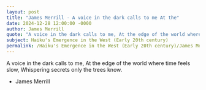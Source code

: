 ```yaml
---
layout: post
title: "James Merrill - A voice in the dark calls to me At the"
date: 2024-12-28 12:00:00 -0000
author: James Merrill
quote: "A voice in the dark calls to me, At the edge of the world where time feels slow, Whispering secrets only the trees know."
subject: Haiku's Emergence in the West (Early 20th century)
permalink: /Haiku's Emergence in the West (Early 20th century)/James Merrill/James Merrill - A voice in the dark calls to me At the
---
```


A voice in the dark calls to me, At the edge of the world where time feels slow, Whispering secrets only the trees know.

- James Merrill
